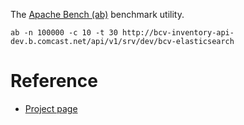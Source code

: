 The [Apache Bench (ab)](https://httpd.apache.org/docs/2.4/programs/ab.html)
benchmark utility.

```
ab -n 100000 -c 10 -t 30 http://bcv-inventory-api-dev.b.comcast.net/api/v1/srv/dev/bcv-elasticsearch
```


# Reference

- [Project page](https://httpd.apache.org/docs/2.4/programs/ab.html)
